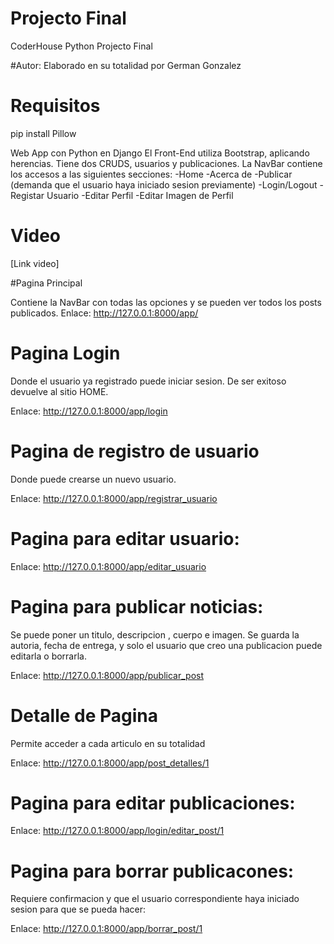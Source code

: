 # Projecto Final

CoderHouse Python Projecto Final 

#Autor:
Elaborado en su totalidad por German Gonzalez

# Requisitos
pip install Pillow


Web App con Python en Django
El Front-End utiliza Bootstrap, aplicando herencias.
Tiene dos CRUDS, usuarios y publicaciones.
La NavBar contiene los accesos a las siguientes secciones:
-Home
-Acerca de
-Publicar (demanda que el usuario haya iniciado sesion previamente)
-Login/Logout
-Registar Usuario
-Editar Perfil
-Editar Imagen de Perfil

# Video
[Link video]

#Pagina Principal

Contiene la NavBar con todas las opciones y se pueden ver todos los posts publicados.
Enlace: http://127.0.0.1:8000/app/

# Pagina Login
Donde el usuario ya registrado puede iniciar sesion. De ser exitoso devuelve al sitio HOME.

Enlace: http://127.0.0.1:8000/app/login

# Pagina de registro de usuario
Donde puede crearse un nuevo usuario.

Enlace: http://127.0.0.1:8000/app/registrar_usuario

# Pagina para editar usuario:

Enlace: http://127.0.0.1:8000/app/editar_usuario

# Pagina para publicar noticias:

Se puede poner un titulo, descripcion , cuerpo e imagen. Se guarda la autoria, fecha de entrega, y solo el usuario que creo una publicacion puede editarla o borrarla.

Enlace: http://127.0.0.1:8000/app/publicar_post

# Detalle de Pagina

Permite acceder a cada articulo en su totalidad

Enlace: http://127.0.0.1:8000/app/post_detalles/1

# Pagina para editar publicaciones:

Enlace: http://127.0.0.1:8000/app/login/editar_post/1

# Pagina para borrar publicacones:
Requiere confirmacion y que el usuario correspondiente haya iniciado sesion para que se pueda hacer:

Enlace: http://127.0.0.1:8000/app/borrar_post/1
